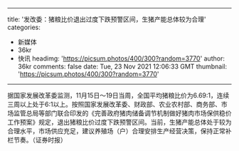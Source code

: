 
---
title: '发改委：猪粮比价退出过度下跌预警区间，生猪产能总体较为合理'
categories: 
 - 新媒体
 - 36kr
 - 快讯
headimg: 'https://picsum.photos/400/300?random=3770'
author: 36kr
comments: false
date: Tue, 23 Nov 2021 12:06:33 GMT
thumbnail: 'https://picsum.photos/400/300?random=3770'
---

<div>   
据国家发展改革委监测，11月15日～19日当周，全国平均猪粮比价为6.69∶1，连续三周以上处于6∶1以上。按照国家发展改革委、财政部、农业农村部、商务部、市场监管总局等部门联合印发的《完善政府猪肉储备调节机制做好猪肉市场保供稳价工作预案》规定，退出猪粮比价过度下跌预警区间。当前，生猪产能总体处于较为合理水平，市场供应充足，建议养殖场（户）合理安排生产经营决策，保持正常补栏节奏。（证券时报）  
</div>
            